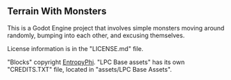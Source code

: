 Terrain With Monsters
----

This is a Godot Engine project that involves simple monsters moving around randomly, bumping into each other, and excusing themselves.

License information is in the "LICENSE.md" file.

"Blocks" copyright [EntropyPhi](https://opengameart.org/content/32x32-blocks-and-more).
"LPC Base assets" has its own "CREDITS.TXT" file, located in "assets/LPC Base Assets".
